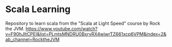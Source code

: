 # Scala Learning

Repository to learn scala from the "Scala at Light Speed" course by Rock the JVM. https://www.youtube.com/watch?v=F90hJltCPEI&list=PLmtsMNDRU0BxryRX4wiwrTZ661xcp6VPM&index=2&ab_channel=RocktheJVM
